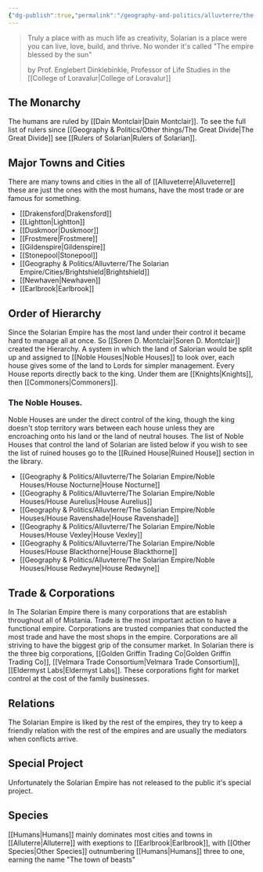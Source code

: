 ```yaml
---
{"dg-publish":true,"permalink":"/geography-and-politics/alluvterre/the-solarian-empire/the-solarian-empire/"}
---
```


>Truly a place with as much life as creativity, Solarian is a place were you can live, love, build, and thrive. No wonder it's called "The empire blessed by the sun"
> 
> by Prof. Englebert Dinklebinkle, Professor of Life Studies in the [[College of Loravalur\|College of Loravalur]]
## The Monarchy
The humans are ruled by [[Dain Montclair\|Dain Montclair]]. To see the full list of rulers since [[Geography & Politics/Other things/The Great Divide\|The Great Divide]] see [[Rulers of Solarian\|Rulers of Solarian]].

## Major Towns and Cities
There are many towns and cities in the all of [[Alluveterre\|Alluveterre]] these are just the ones with the most humans, have the most trade or are famous for something.
- [[Drakensford\|Drakensford]]
- [[Lightton\|Lightton]]
- [[Duskmoor\|Duskmoor]]
- [[Frostmere\|Frostmere]]
- [[Gildenspire\|Gildenspire]]
- [[Stonepool\|Stonepool]]
- [[Geography & Politics/Alluvterre/The Solarian Empire/Cities/Brightshield\|Brightshield]]
- [[Newhaven\|Newhaven]]
- [[Earlbrook\|Earlbrook]]

## Order of Hierarchy
Since the Solarian Empire has the most land under their control it became hard to manage all at once. So [[Soren D. Montclair\|Soren D. Montclair]] created the Hierarchy. A system in which the land of Salorian would be split up and assigned to [[Noble Houses\|Noble Houses]] to look over, each house gives some of the land to Lords for simpler management. Every House reports directly back to the king. Under them are [[Knights\|Knights]], then [[Commoners\|Commoners]].

### The Noble Houses.
Noble Houses are under the direct control of the king, though the king doesn't stop territory wars between each house unless they are encroaching onto his land or the land of neutral houses. The list of Noble Houses that control the land of Solarian are listed below if you wish to see the list of ruined houses go to the [[Ruined House\|Ruined House]] section in the library.
- [[Geography & Politics/Alluvterre/The Solarian Empire/Noble Houses/House Nocturne\|House Nocturne]]
- [[Geography & Politics/Alluvterre/The Solarian Empire/Noble Houses/House Aurelius\|House Aurelius]]
- [[Geography & Politics/Alluvterre/The Solarian Empire/Noble Houses/House Ravenshade\|House Ravenshade]]
- [[Geography & Politics/Alluvterre/The Solarian Empire/Noble Houses/House Vexley\|House Vexley]]
- [[Geography & Politics/Alluvterre/The Solarian Empire/Noble Houses/House Blackthorne\|House Blackthorne]]
- [[Geography & Politics/Alluvterre/The Solarian Empire/Noble Houses/House Redwyne\|House Redwyne]]


## Trade & Corporations
In The Solarian Empire there is many corporations that are establish throughout all of Mistania. Trade is the most important action to have a functional empire. Corporations are trusted companies that conducted the most trade and have the most shops in the empire. Corporations are all striving to have the biggest grip of the consumer market. In Solarian there is the three big corporations, [[Golden Griffin Trading Co\|Golden Griffin Trading Co]], [[Velmara Trade Consortium\|Velmara Trade Consortium]], [[Eldermyst Labs\|Eldermyst Labs]]. These corporations fight for market control at the cost of the family businesses. 

## Relations
The Solarian Empire is liked by the rest of the empires, they try to keep a friendly relation with the rest of the empires and are usually the mediators when conflicts arrive.

## Special Project
Unfortunately the Solarian Empire has not released to the public it's special project.

## Species
[[Humans\|Humans]] mainly dominates most cities and towns in [[Alluterre\|Alluterre]] with exeptions to [[Earlbrook\|Earlbrook]], with [[Other Species\|Other Species]] outnumbering [[Humans\|Humans]] three to one, earning the name "The town of beasts"